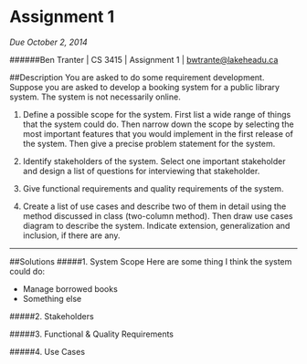 Assignment 1
=============

*Due October 2, 2014*

######Ben Tranter | CS 3415 | Assignment 1 | bwtrante@lakeheadu.ca

##Description
You are asked to do some requirement development. Suppose you are asked to develop a booking system for a public library system. The system is not necessarily online.

1. Define a possible scope for the system. First list a wide range of things that the system could do. Then narrow down the scope by selecting the most important features that you would implement in the first release of the system. Then give a precise problem statement for the system.

2. Identify stakeholders of the system. Select one important stakeholder and design a list of questions for interviewing that stakeholder.

3. Give functional requirements and quality requirements of the system.

4. Create a list of use cases and describe two of them in detail using the method discussed in class (two-column method). Then draw use cases diagram to describe the system. Indicate extension, generalization and inclusion, if there are any.

---

##Solutions
#####1. System Scope
Here are some thing I think the system could do:
- Manage borrowed books
- Something else

#####2. Stakeholders

#####3. Functional & Quality Requirements

#####4. Use Cases
